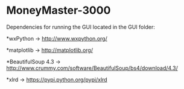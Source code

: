 MoneyMaster-3000
================

Dependencies for running the GUI located in the GUI folder:


*wxPython -> http://www.wxpython.org/ 

*matplotlib -> http://matplotlib.org/

*BeautifulSoup 4.3 -> http://www.crummy.com/software/BeautifulSoup/bs4/download/4.3/

*xlrd -> https://pypi.python.org/pypi/xlrd
